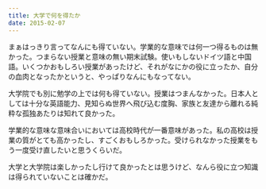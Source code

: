 ```yaml
---
title: 大学で何を得たか
date: 2015-02-07
---
```


まぁはっきり言ってなんにも得ていない。学業的な意味では何一つ得るものは無かった。つまらない授業と意味の無い期末試験。使いもしないドイツ語と中国語。いくつかおもしろい授業があったけど、それがなにかの役に立ったか、自分の血肉となったかというと、やっぱりなんにもなってない。

大学院でも別に勉学の上では何も得ていない。授業はつまんなかった。日本人としては十分な英語能力、見知らぬ世界へ飛び込む度胸、家族と友達から離れる純粋な孤独あたりは知れて良かった。


学業的な意味な意味合いにおいては高校時代が一番意味があった。私の高校は授業の質がとても高かったし、すごくおもしろかった。受けられなかった授業をもう一度受け直したいと思うくらいだ。


大学と大学院は楽しかったし行けて良かったとは思うけど、なんら役に立つ知識は得られていないことは確かだ。

